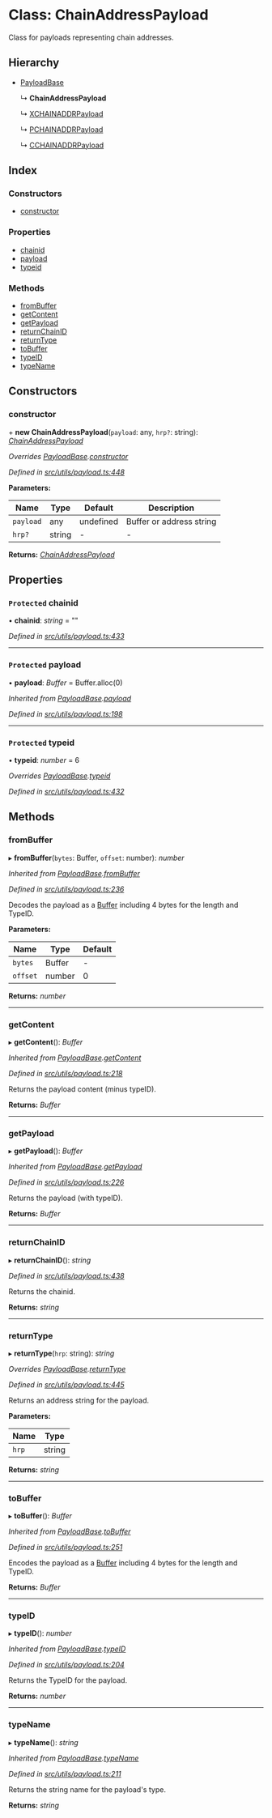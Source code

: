 # Class: ChainAddressPayload

Class for payloads representing chain addresses.

## Hierarchy

- [PayloadBase](utils_payload.payloadbase)

  ↳ **ChainAddressPayload**

  ↳ [XCHAINADDRPayload](utils_payload.xchainaddrpayload)

  ↳ [PCHAINADDRPayload](utils_payload.pchainaddrpayload)

  ↳ [CCHAINADDRPayload](utils_payload.cchainaddrpayload)

## Index

### Constructors

- [constructor](utils_payload.chainaddresspayload#constructor)

### Properties

- [chainid](utils_payload.chainaddresspayload#protected-chainid)
- [payload](utils_payload.chainaddresspayload#protected-payload)
- [typeid](utils_payload.chainaddresspayload#protected-typeid)

### Methods

- [fromBuffer](utils_payload.chainaddresspayload#frombuffer)
- [getContent](utils_payload.chainaddresspayload#getcontent)
- [getPayload](utils_payload.chainaddresspayload#getpayload)
- [returnChainID](utils_payload.chainaddresspayload#returnchainid)
- [returnType](utils_payload.chainaddresspayload#returntype)
- [toBuffer](utils_payload.chainaddresspayload#tobuffer)
- [typeID](utils_payload.chainaddresspayload#typeid)
- [typeName](utils_payload.chainaddresspayload#typename)

## Constructors

### constructor

\+ **new ChainAddressPayload**(`payload`: any, `hrp?`: string): _[ChainAddressPayload](utils_payload.chainaddresspayload)_

_Overrides [PayloadBase](utils_payload.payloadbase).[constructor](utils_payload.payloadbase#constructor)_

_Defined in [src/utils/payload.ts:448](https://github.com/chain4travel/caminojs/blob/3883166/src/utils/payload.ts#L448)_

**Parameters:**

| Name      | Type   | Default   | Description              |
| --------- | ------ | --------- | ------------------------ |
| `payload` | any    | undefined | Buffer or address string |
| `hrp?`    | string | -         | -                        |

**Returns:** _[ChainAddressPayload](utils_payload.chainaddresspayload)_

## Properties

### `Protected` chainid

• **chainid**: _string_ = ""

_Defined in [src/utils/payload.ts:433](https://github.com/chain4travel/caminojs/blob/3883166/src/utils/payload.ts#L433)_

---

### `Protected` payload

• **payload**: _Buffer_ = Buffer.alloc(0)

_Inherited from [PayloadBase](utils_payload.payloadbase).[payload](utils_payload.payloadbase#protected-payload)_

_Defined in [src/utils/payload.ts:198](https://github.com/chain4travel/caminojs/blob/3883166/src/utils/payload.ts#L198)_

---

### `Protected` typeid

• **typeid**: _number_ = 6

_Overrides [PayloadBase](utils_payload.payloadbase).[typeid](utils_payload.payloadbase#protected-typeid)_

_Defined in [src/utils/payload.ts:432](https://github.com/chain4travel/caminojs/blob/3883166/src/utils/payload.ts#L432)_

## Methods

### fromBuffer

▸ **fromBuffer**(`bytes`: Buffer, `offset`: number): _number_

_Inherited from [PayloadBase](utils_payload.payloadbase).[fromBuffer](utils_payload.payloadbase#frombuffer)_

_Defined in [src/utils/payload.ts:236](https://github.com/chain4travel/caminojs/blob/3883166/src/utils/payload.ts#L236)_

Decodes the payload as a [Buffer](https://github.com/feross/buffer) including 4 bytes for the length and TypeID.

**Parameters:**

| Name     | Type   | Default |
| -------- | ------ | ------- |
| `bytes`  | Buffer | -       |
| `offset` | number | 0       |

**Returns:** _number_

---

### getContent

▸ **getContent**(): _Buffer_

_Inherited from [PayloadBase](utils_payload.payloadbase).[getContent](utils_payload.payloadbase#getcontent)_

_Defined in [src/utils/payload.ts:218](https://github.com/chain4travel/caminojs/blob/3883166/src/utils/payload.ts#L218)_

Returns the payload content (minus typeID).

**Returns:** _Buffer_

---

### getPayload

▸ **getPayload**(): _Buffer_

_Inherited from [PayloadBase](utils_payload.payloadbase).[getPayload](utils_payload.payloadbase#getpayload)_

_Defined in [src/utils/payload.ts:226](https://github.com/chain4travel/caminojs/blob/3883166/src/utils/payload.ts#L226)_

Returns the payload (with typeID).

**Returns:** _Buffer_

---

### returnChainID

▸ **returnChainID**(): _string_

_Defined in [src/utils/payload.ts:438](https://github.com/chain4travel/caminojs/blob/3883166/src/utils/payload.ts#L438)_

Returns the chainid.

**Returns:** _string_

---

### returnType

▸ **returnType**(`hrp`: string): _string_

_Overrides [PayloadBase](utils_payload.payloadbase).[returnType](utils_payload.payloadbase#abstract-returntype)_

_Defined in [src/utils/payload.ts:445](https://github.com/chain4travel/caminojs/blob/3883166/src/utils/payload.ts#L445)_

Returns an address string for the payload.

**Parameters:**

| Name  | Type   |
| ----- | ------ |
| `hrp` | string |

**Returns:** _string_

---

### toBuffer

▸ **toBuffer**(): _Buffer_

_Inherited from [PayloadBase](utils_payload.payloadbase).[toBuffer](utils_payload.payloadbase#tobuffer)_

_Defined in [src/utils/payload.ts:251](https://github.com/chain4travel/caminojs/blob/3883166/src/utils/payload.ts#L251)_

Encodes the payload as a [Buffer](https://github.com/feross/buffer) including 4 bytes for the length and TypeID.

**Returns:** _Buffer_

---

### typeID

▸ **typeID**(): _number_

_Inherited from [PayloadBase](utils_payload.payloadbase).[typeID](utils_payload.payloadbase#typeid)_

_Defined in [src/utils/payload.ts:204](https://github.com/chain4travel/caminojs/blob/3883166/src/utils/payload.ts#L204)_

Returns the TypeID for the payload.

**Returns:** _number_

---

### typeName

▸ **typeName**(): _string_

_Inherited from [PayloadBase](utils_payload.payloadbase).[typeName](utils_payload.payloadbase#typename)_

_Defined in [src/utils/payload.ts:211](https://github.com/chain4travel/caminojs/blob/3883166/src/utils/payload.ts#L211)_

Returns the string name for the payload's type.

**Returns:** _string_
